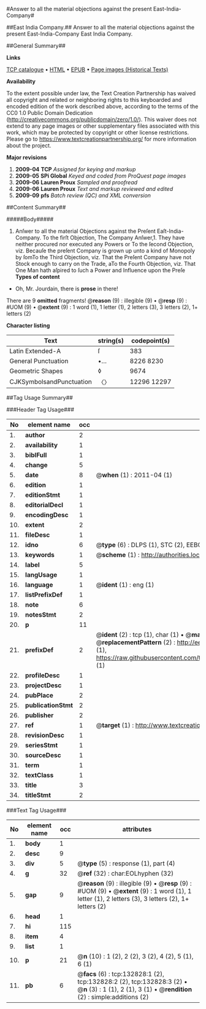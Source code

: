 #Answer to all the material objections against the present East-India-Company#

##East India Company.##
Answer to all the material objections against the present East-India-Company
East India Company.

##General Summary##

**Links**

[TCP catalogue](http://www.ota.ox.ac.uk/tcp/)  • 
[HTML](http://tei.it.ox.ac.uk/tcp/Texts-HTML/free/A82/A82359.html)  • 
[EPUB](http://tei.it.ox.ac.uk/tcp/Texts-EPUB/free/A82/A82359.epub) • 
[Page images (Historical Texts)](https://historicaltexts.jisc.ac.uk/eebo-99897414e)

**Availability**

To the extent possible under law, the Text Creation Partnership has waived all copyright and related or neighboring rights to this keyboarded and encoded edition of the work described above, according to the terms of the CC0 1.0 Public Domain Dedication (http://creativecommons.org/publicdomain/zero/1.0/). This waiver does not extend to any page images or other supplementary files associated with this work, which may be protected by copyright or other license restrictions. Please go to https://www.textcreationpartnership.org/ for more information about the project.

**Major revisions**

1. __2009-04__ __TCP__ *Assigned for keying and markup*
1. __2009-05__ __SPi Global__ *Keyed and coded from ProQuest page images*
1. __2009-06__ __Lauren Proux__ *Sampled and proofread*
1. __2009-06__ __Lauren Proux__ *Text and markup reviewed and edited*
1. __2009-09__ __pfs__ *Batch review (QC) and XML conversion*

##Content Summary##

#####Body#####

1. Anſwer to all the material Objections against the Preſent Eaſt-India-Company.
To the firſt Objection, The Company Anſwer,1. They have neither procured nor executed any Powers or To the ſecond Objection, viz. Becauſe the preſent Company is grown up unto a kind of Monopoly by ſomTo the Third Objection, viz. That the Preſent Company have not Stock enough to carry on the Trade, aTo the Fourth Objection, viz. That One Man hath aſpired to ſuch a Power and Influence upon the Preſe
**Types of content**

  * Oh, Mr. Jourdain, there is **prose** in there!

There are 9 **omitted** fragments! 
 @__reason__ (9) : illegible (9)  •  @__resp__ (9) : #UOM (9)  •  @__extent__ (9) : 1 word (1), 1 letter (1), 2 letters (3), 3 letters (2), 1+ letters (2)

**Character listing**


|Text|string(s)|codepoint(s)|
|---|---|---|
|Latin Extended-A|ſ|383|
|General Punctuation|•…|8226 8230|
|Geometric Shapes|◊|9674|
|CJKSymbolsandPunctuation|〈〉|12296 12297|

##Tag Usage Summary##

###Header Tag Usage###

|No|element name|occ|attributes|
|---|---|---|---|
|1.|__author__|2||
|2.|__availability__|1||
|3.|__biblFull__|1||
|4.|__change__|5||
|5.|__date__|8| @__when__ (1) : 2011-04 (1)|
|6.|__edition__|1||
|7.|__editionStmt__|1||
|8.|__editorialDecl__|1||
|9.|__encodingDesc__|1||
|10.|__extent__|2||
|11.|__fileDesc__|1||
|12.|__idno__|6| @__type__ (6) : DLPS (1), STC (2), EEBO-CITATION (1), PROQUEST (1), VID (1)|
|13.|__keywords__|1| @__scheme__ (1) : http://authorities.loc.gov/ (1)|
|14.|__label__|5||
|15.|__langUsage__|1||
|16.|__language__|1| @__ident__ (1) : eng (1)|
|17.|__listPrefixDef__|1||
|18.|__note__|6||
|19.|__notesStmt__|2||
|20.|__p__|11||
|21.|__prefixDef__|2| @__ident__ (2) : tcp (1), char (1)  •  @__matchPattern__ (2) : ([0-9\-]+):([0-9IVX]+) (1), (.+) (1)  •  @__replacementPattern__ (2) : http://eebo.chadwyck.com/downloadtiff?vid=$1&page=$2 (1), https://raw.githubusercontent.com/textcreationpartnership/Texts/master/tcpchars.xml#$1 (1)|
|22.|__profileDesc__|1||
|23.|__projectDesc__|1||
|24.|__pubPlace__|2||
|25.|__publicationStmt__|2||
|26.|__publisher__|2||
|27.|__ref__|1| @__target__ (1) : http://www.textcreationpartnership.org/docs/. (1)|
|28.|__revisionDesc__|1||
|29.|__seriesStmt__|1||
|30.|__sourceDesc__|1||
|31.|__term__|1||
|32.|__textClass__|1||
|33.|__title__|3||
|34.|__titleStmt__|2||


###Text Tag Usage###

|No|element name|occ|attributes|
|---|---|---|---|
|1.|__body__|1||
|2.|__desc__|9||
|3.|__div__|5| @__type__ (5) : response (1), part (4)|
|4.|__g__|32| @__ref__ (32) : char:EOLhyphen (32)|
|5.|__gap__|9| @__reason__ (9) : illegible (9)  •  @__resp__ (9) : #UOM (9)  •  @__extent__ (9) : 1 word (1), 1 letter (1), 2 letters (3), 3 letters (2), 1+ letters (2)|
|6.|__head__|1||
|7.|__hi__|115||
|8.|__item__|4||
|9.|__list__|1||
|10.|__p__|21| @__n__ (10) : 1 (2), 2 (2), 3 (2), 4 (2), 5 (1), 6 (1)|
|11.|__pb__|6| @__facs__ (6) : tcp:132828:1 (2), tcp:132828:2 (2), tcp:132828:3 (2)  •  @__n__ (3) : 1 (1), 2 (1), 3 (1)  •  @__rendition__ (2) : simple:additions (2)|
